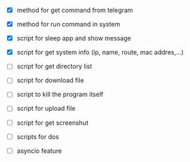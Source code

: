 - [x] method for get command from telegram
- [x] method for run command in system
- [x] script for sleep app and show message
- [x] script for get system info (ip, name, route, mac addres,...)
- [ ] script for get directory list 
- [ ] script for download file
- [ ] script to kill the program itself 
- [ ] script for upload file
- [ ] script for get screenshut
- [ ] scripts for dos
- [ ] asyncio feature


